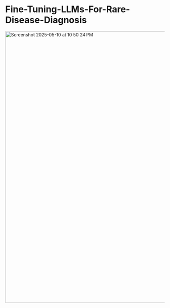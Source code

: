 # Fine-Tuning-LLMs-For-Rare-Disease-Diagnosis
 

<img width="859" alt="Screenshot 2025-05-10 at 10 50 24 PM" src="https://github.com/user-attachments/assets/38aaea1a-773d-473f-a326-4cb57a0e1a48" />
